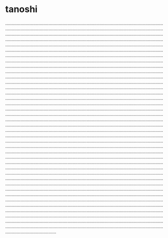 # tanoshi
............................................................................................................................................................................................................................................................................................................................................................................................................................................................................................................................................................................................................................................................................................................................................................................................................................................................................................................................................................................................................................................................................................................................................................................................................................................................................................................................................................................................................................................................................................................................................................................................................................................................................................................................................................................................................................................................................................................................................................................................................................................................................................................................................................................................................................................................................................................................................................................................................................................................................................................................................................................................................................................................................................................................................................................................................................................................................................................................................................................................................................................................................................................................................................................................................................................................................................................................................................................................................................................................................................................................................................................................................................................................................................................................................................................................................................................................................................................................................................................................................................................................................................................................................................................................................................................................................................................................................................................................................................................................................................................................................................................................................................................................................................................................................................................................................................................................................................................................................................................................................................................................................